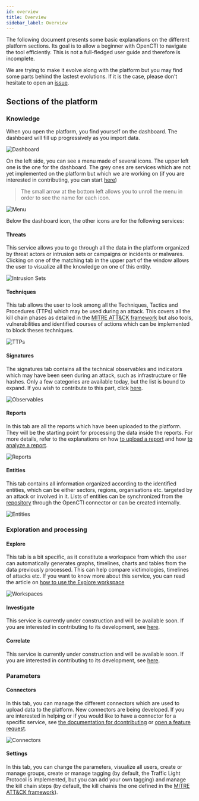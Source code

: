 ```yaml
---
id: overview
title: Overview
sidebar_label: Overview
---
```


The following document presents some basic explanations on the different platform sections. Its goal is to allow a beginner with OpenCTI to navigate the tool efficiently. This is not a full-fledged user guide and therefore is incomplete. 

We are trying to make it evolve along with the platform but you may find some parts behind the lastest evolutions. If it is the case, please don't hesitate to open an [issue](https://github.com/OpenCTI-Platform/opencti/issues/new/choose).

## Sections of the platform

### Knowledge

When you open the platform, you find yourself on the dashboard. The dashboard will fill up progressively as you import data.

![Dashboard](assets/usage/dashboard.png "Dashboard")

On the left side, you can see a menu made of several icons. The upper left one is the one for the dashboard. The grey ones are services which are not yet implemented on the platform but which we are working on (if you are interested in contributing, you can start [here](https://github.com/OpenCTI-Platform/opencti/blob/master/CONTRIBUTING.md))

> The small arrow at the bottom left allows you to unroll the menu in order to see the name for each icon.

![Menu](assets/usage/menu.png "Menu")

Below the dashboard icon, the other icons are for the following services:

#### Threats

This service allows you to go through all the data in the platform organized by threat actors or intrusion sets or campaigns or incidents or malwares. Clicking on one of the matching tab in the upper part of the window allows the user to visualize all the knowledge on one of this entity.

![Intrusion Sets](assets/usage/intrusion_sets.png "Intrusion Sets")

#### Techniques

This tab allows the user to look among all the Techniques, Tactics and Procedures (TTPs) which may be used during an attack. This covers all the kill chain phases as detailed in the [MITRE ATT&CK framework](https://attack.mitre.org/) but also tools, vulnerabilities and identified courses of actions which can be implemented to block theses techniques.

![TTPs](assets/usage/ttps.png "TTPs")

#### Signatures

The signatures  tab contains all the technical observables and indicators which may have been seen during an attack, such as infrastructure or file hashes. Only a few categories are available today, but the list is bound to expand. If you wish to contribute to this part, click [here](https://github.com/OpenCTI-Platform/opencti/blob/master/CONTRIBUTING.md).

![Observables](assets/usage/observables.png "Observables")

#### Reports

In this tab are all the reports which have been uploaded to the platform. They will be the starting point for processing the data inside the reports. For more details, refer to the explanations on how [to upload a report](usage/usage-create-reports) and how [to analyze a report](usage/usage-analyze-report).

![Reports](assets/usage/reports.png "Reports")

#### Entities 

This tab contains all information organized according to the identified entities, which can be either sectors, regions, organisations etc. targeted by an attack or involved in it. Lists of entities can be synchronized from the [repository](https://github.com/OpenCTI-Platform/datasets) through the OpenCTI connector or can be created internally.

![Entities](assets/usage/entities.png "Entities")

### Exploration and processing

#### Explore

This tab is a bit specific, as it constitute a workspace from which the user can automatically generates graphs, timelines, charts and tables from the data previously processed. This can help compare victimologies, timelines of attacks etc. If you want to know more about this service, you can read the article on [how to use the Explore workspace](#usingtheexploreworkspace)

![Workspaces](assets/usage/workspaces.png "Workspaces")

####  Investigate

This service is currently under construction and will be available soon. If you are interested in contributing to its development, see [here](https://github.com/OpenCTI-Platform/opencti/blob/master/CONTRIBUTING.md).

#### Correlate

This service is currently under construction and will be available soon. If you are interested in contributing to its development, see [here](https://github.com/OpenCTI-Platform/opencti/blob/master/CONTRIBUTING.md).

### Parameters

#### Connectors

In this tab, you can manage the different connectors which are used to upload data to the platform. New connectors are being developed. If you are interested in helping or if you would like to have a connector for a specific service, see [the documentation for dcontributing](https://github.com/OpenCTI-Platform/opencti/blob/master/CONTRIBUTING.md) or [open a feature request](https://github.com/OpenCTI-Platform/opencti/tree/master/.github/ISSUE_TEMPLATE).

![Connectors](assets/usage/connectors.png "Connectors")

#### Settings

In this tab, you can change the parameters, visualize all users, create or manage groups, create or manage tagging (by default, the Traffic Light Protocol is implemented, but you can add your own tagging) and manage the kill chain steps (by default, the kill chainis the one defined in the [MITRE ATT&CK framework](https://attack.mitre.org/)).